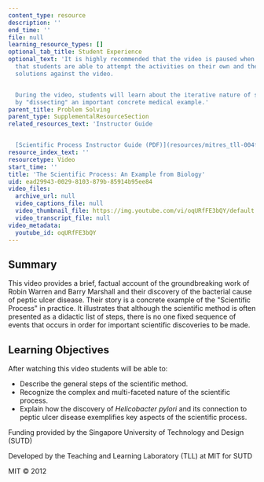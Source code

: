 ```yaml
---
content_type: resource
description: ''
end_time: ''
file: null
learning_resource_types: []
optional_tab_title: Student Experience
optional_text: 'It is highly recommended that the video is paused when prompted so
  that students are able to attempt the activities on their own and then check their
  solutions against the video.


  During the video, students will learn about the iterative nature of scientific investigation
  by "dissecting" an important concrete medical example.'
parent_title: Problem Solving
parent_type: SupplementalResourceSection
related_resources_text: 'Instructor Guide


  [Scientific Process Instructor Guide (PDF)](resources/mitres_tll-004f13_sproc_ig)'
resource_index_text: ''
resourcetype: Video
start_time: ''
title: 'The Scientific Process: An Example from Biology'
uid: ead29943-0029-8103-879b-85914b95ee84
video_files:
  archive_url: null
  video_captions_file: null
  video_thumbnail_file: https://img.youtube.com/vi/oqURfFE3bQY/default.jpg
  video_transcript_file: null
video_metadata:
  youtube_id: oqURfFE3bQY
---
```


Summary
-------

This video provides a brief, factual account of the groundbreaking work of Robin Warren and Barry Marshall and their discovery of the bacterial cause of peptic ulcer disease. Their story is a concrete example of the "Scientific Process" in practice. It illustrates that although the scientific method is often presented as a didactic list of steps, there is no one fixed sequence of events that occurs in order for important scientific discoveries to be made.

Learning Objectives
-------------------

After watching this video students will be able to:

*   Describe the general steps of the scientific method.
*   Recognize the complex and multi-faceted nature of the scientific process.
*   Explain how the discovery of _Helicobacter pylori_ and its connection to peptic ulcer disease exemplifies key aspects of the scientific process.

Funding provided by the Singapore University of Technology and Design (SUTD)

Developed by the Teaching and Learning Laboratory (TLL) at MIT for SUTD

MIT © 2012